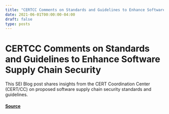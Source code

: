 ```yaml
---
title: "CERTCC Comments on Standards and Guidelines to Enhance Software Supply Chain Security"
date: 2021-06-01T00:00:00-04:00
draft: false
type: posts
---
```

# CERTCC Comments on Standards and Guidelines to Enhance Software Supply Chain Security





This SEI Blog post shares insights from the CERT Coordination Center (CERT/CC) on proposed software supply chain security standards and guidelines.



#### [Source](https://insights.sei.cmu.edu/blog/certcc-comments-on-standards-and-guidelines-to-enhance-software-supply-chain-security/)

